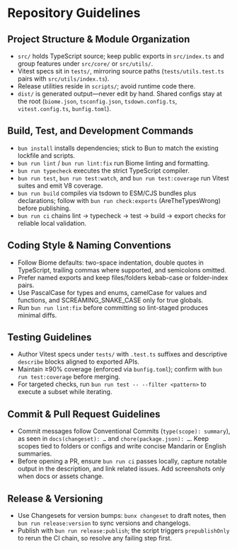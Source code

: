 # Repository Guidelines

## Project Structure & Module Organization
- `src/` holds TypeScript source; keep public exports in `src/index.ts` and group features under `src/core/` or `src/utils/`.
- Vitest specs sit in `tests/`, mirroring source paths (`tests/utils.test.ts` pairs with `src/utils/index.ts`).
- Release utilities reside in `scripts/`; avoid runtime code there.
- `dist/` is generated output—never edit by hand. Shared configs stay at the root (`biome.json`, `tsconfig.json`, `tsdown.config.ts`, `vitest.config.ts`, `bunfig.toml`).

## Build, Test, and Development Commands
- `bun install` installs dependencies; stick to Bun to match the existing lockfile and scripts.
- `bun run lint` / `bun run lint:fix` run Biome linting and formatting.
- `bun run typecheck` executes the strict TypeScript compiler.
- `bun run test`, `bun run test:watch`, and `bun run test:coverage` run Vitest suites and emit V8 coverage.
- `bun run build` compiles via tsdown to ESM/CJS bundles plus declarations; follow with `bun run check:exports` (AreTheTypesWrong) before publishing.
- `bun run ci` chains lint → typecheck → test → build → export checks for reliable local validation.

## Coding Style & Naming Conventions
- Follow Biome defaults: two-space indentation, double quotes in TypeScript, trailing commas where supported, and semicolons omitted.
- Prefer named exports and keep files/folders kebab-case or folder-index pairs.
- Use PascalCase for types and enums, camelCase for values and functions, and SCREAMING_SNAKE_CASE only for true globals.
- Run `bun run lint:fix` before committing so lint-staged produces minimal diffs.

## Testing Guidelines
- Author Vitest specs under `tests/` with `.test.ts` suffixes and descriptive `describe` blocks aligned to exported APIs.
- Maintain ≥90% coverage (enforced via `bunfig.toml`); confirm with `bun run test:coverage` before merging.
- For targeted checks, run `bun run test -- --filter <pattern>` to execute a subset while iterating.

## Commit & Pull Request Guidelines
- Commit messages follow Conventional Commits (`type(scope): summary`), as seen in `docs(changeset): …` and `chore(package.json): …`. Keep scopes tied to folders or configs and write concise Mandarin or English summaries.
- Before opening a PR, ensure `bun run ci` passes locally, capture notable output in the description, and link related issues. Add screenshots only when docs or assets change.

## Release & Versioning
- Use Changesets for version bumps: `bunx changeset` to draft notes, then `bun run release:version` to sync versions and changelogs.
- Publish with `bun run release:publish`; the script triggers `prepublishOnly` to rerun the CI chain, so resolve any failing step first.
